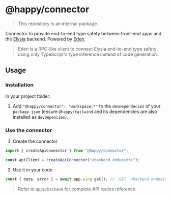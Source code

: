 # @happy/connector

> This repository is an internal package.

Connector to provide end-to-end type safety between front-end apps and the [Elysia](https://elysiajs.com/) backend. Powered by [Eden](https://elysiajs.com/eden/overview.html).

> Eden is a RPC-like client to connect Elysia end-to-end type safety using only TypeScript's type inference instead of code generation.

## Usage

### Installation

In your project folder:

1. Add `"@happy/connector": "workspace:*"` to the `devDependecies` of your `package.json` (ensure `@happy/tailwind` and its dependencies are also installed as `devDepencies`).

### Use the connector

1. Create the connector

```ts
import { createApiConnector } from "@happy/connector";

const apiClient = createApiConnector("<backend endpoint>");
```

2. Use it in your code

```ts
const { data, error } = await app.ping.get(); // `GET  <backend endpoint>/ping`
```

> Refer to `apps/backend` for complete API routes reference.
